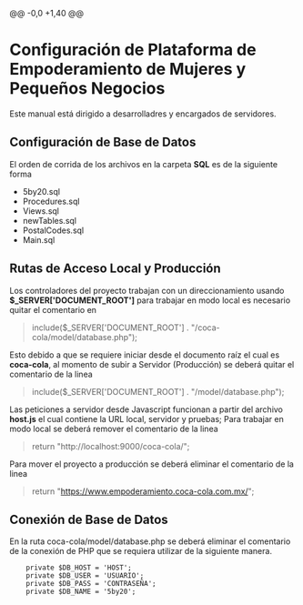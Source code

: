 @@ -0,0 +1,40 @@
# Configuración de Plataforma de Empoderamiento de Mujeres y Pequeños Negocios
Este manual está dirigido a desarrolladres y encargados de servidores.

## Configuración de Base de Datos
El orden de corrida de los archivos en la carpeta **SQL** es de la siguiente forma

* 5by20.sql
* Procedures.sql
* Views.sql
* newTables.sql
* PostalCodes.sql
* Main.sql

## Rutas de Acceso Local y Producción
Los controladores del proyecto trabajan con un direccionamiento usando **$_SERVER['DOCUMENT_ROOT']** para trabajar en modo local es necesario quitar el comentario en
> include($_SERVER['DOCUMENT_ROOT'] . "/coca-cola/model/database.php");

Esto debido a que se requiere iniciar desde el documento raíz el cual es **coca-cola**, al momento de subir a Servidor (Producción) se deberá quitar el comentario de la linea

> include($_SERVER['DOCUMENT_ROOT'] . "/model/database.php");

Las peticiones a servidor desde Javascript funcionan a partir del archivo **host.js** el cual contiene la URL local, servidor y pruebas; Para trabajar en modo local se deberá remover el comentario de la linea

> return "http://localhost:9000/coca-cola/";

Para mover el proyecto a producción se deberá eliminar el comentario de la linea

> return "https://www.empoderamiento.coca-cola.com.mx/";


## Conexión de Base de Datos

En la ruta coca-cola/model/database.php se deberá eliminar el comentario de la conexión de PHP que se requiera utilizar de la siguiente manera.

```
    private $DB_HOST = 'HOST';
    private $DB_USER = 'USUARIO';
    private $DB_PASS = 'CONTRASEÑA';
    private $DB_NAME = '5by20';
```